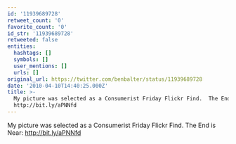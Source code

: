 ```yaml
---
id: '11939689728'
retweet_count: '0'
favorite_count: '0'
id_str: '11939689728'
retweeted: false
entities:
  hashtags: []
  symbols: []
  user_mentions: []
  urls: []
original_url: https://twitter.com/benbalter/status/11939689728
date: '2010-04-10T14:40:25.000Z'
title: >-
  My picture was selected as a Consumerist Friday Flickr Find.  The End is Near:
  http://bit.ly/aPNNfd
---
```


My picture was selected as a Consumerist Friday Flickr Find.  The End is Near: http://bit.ly/aPNNfd